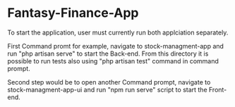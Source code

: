 # Fantasy-Finance-App
To start the application, user must currently run both applciation separately.

First Command promt for example, navigate to stock-managment-app and run "php artisan serve" to start the Back-end. From this directory it is possible to run tests also using "php artisan test" command in command prompt.

Second step would be to open another Command prompt, navigate to stock-managment-app-ui and run "npm run serve" script to start the Front-end.